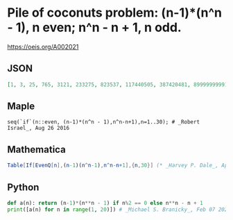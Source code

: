 # Pile of coconuts problem: \(n\-1\)\*\(n^n \- 1\), n even; n^n \- n \+ 1, n odd\.
https://oeis.org/A002021
## JSON
```JSON
[1, 3, 25, 765, 3121, 233275, 823537, 117440505, 387420481, 89999999991, 285311670601, 98077104930805, 302875106592241, 144456088732254195, 437893890380859361, 276701161105643274225, 827240261886336764161, 668888937280041138782191, 1978419655660313589123961]
```
## Maple
```Maple
seq(`if`(n::even, (n-1)*(n^n - 1),n^n-n+1),n=1..30); # _Robert Israel_, Aug 26 2016
```
## Mathematica
```Mathematica
Table[If[EvenQ[n],(n-1)(n^n-1),n^n-n+1],{n,30}] (* _Harvey P. Dale_, Apr 21 2012 *)
```
## Python
```Python
def a(n): return (n-1)*(n**n - 1) if n%2 == 0 else n**n - n + 1
print([a(n) for n in range(1, 20)]) # _Michael S. Branicky_, Feb 07 2022
```
